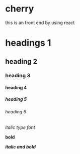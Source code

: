 # cherry
this is an front end by using react
# headings 1
## heading 2
### heading 3
#### heading 4
##### heading 5
###### heading 6

*italic type font*

**bold**

***italic and bold***

